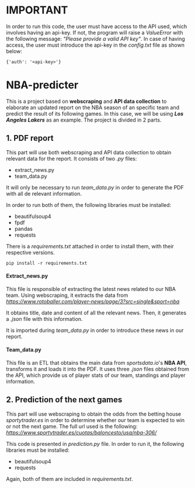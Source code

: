 # IMPORTANT
In order to run this code, the user must have access to the API used, which involves having an api-key. If not, the program will raise a _ValueError_ with the following message: _"Please provide a valid API key"_.
In case of having access, the user must introduce the api-key in the _config.txt_ file as shown below:
```
{'auth': '<api-key>'}
```
# NBA-predicter
This is a project based on __webscraping__ and __API data collection__ to elaborate an updated report on the NBA season of an specific team and predict the result of its following games. In this case, we will be using ___Los Angeles Lakers___ as an example. The project is divided in 2 parts.

## 1. PDF report
This part will use both webscraping and API data collection to obtain relevant data for the report. It consists of two _.py_ files:
- extract_news.py
- team_data.py

It will only be necessary to run _team_data.py_ in order to generate the PDF with all de relevant information.

In order to run both of them, the following libraries must be installed:
- beautifulsoup4
- fpdf
- pandas
- requests

There is a _requirements.txt_ attached in order to install them, with their respective versions.
```
pip install -r requirements.txt
```

#### Extract_news.py
This file is responsible of extracting the latest news related to our NBA team. Using webscraping, it extracts the data from _https://www.rotoballer.com/player-news/page/3?src=single&sport=nba_

It obtains title, date and content of all the relevant news. Then, it generates a _.json_ file with this information.

It is imported during _team_data.py_ in order to introduce these news in our report.

#### Team_data.py
This file is an ETL that obtains the main data from _sportsdata.io_'s __NBA API__, transforms it and loads it into the PDF. It uses three _.json_ files obtained from the API, which provide us of player stats of our team, standings and player information. 

## 2. Prediction of the next games
This part will use webscraping to obtain the odds from the betting house _sportytrader.es_ in order to determine whether our team is expected to win or not the next game. The full url used is the following: _https://www.sportytrader.es/cuotas/baloncesto/usa/nba-306/_

This code is presented in _prediction.py_ file. In order to run it, the following libraries must be installed:
- beautifulsoup4
- requests

Again, both of them are included in _requirements.txt_.
